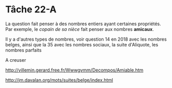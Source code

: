 # Tâche 22-A

La question fait penser à des nombres entiers ayant certaines propriétés. Par exemple, le *copain de sa nièce* fait penser aux nombres **amicaux**.

Il y a d'autres types de nombres, voir question 14 en 2018 avec les nombres belges, ainsi que la 35 avec les nombres sociaux, la suite d'Aliquote, les nombres parfaits

A creuser

http://villemin.gerard.free.fr/Wwwgvmm/Decompos/Amiable.htm

http://jm.davalan.org/mots/suites/belge/index.html
